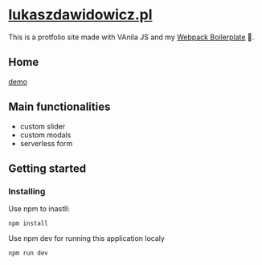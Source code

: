 # [lukaszdawidowicz.pl](www.lukaszdawidowicz.pl)

This is a protfolio site made with VAnila JS and my [Webpack Boilerplate](https://github.com/shivetay/webpack_boilerplate) 🥳.

## Home

[demo](www.lukaszdawidowicz.pl)

## Main functionalities

- custom slider
- custom modals
- serverless form

## Getting started

### Installing

Use npm to inastll:

```
npm install

```

Use npm dev for running this application localy

```
npm run dev

```
